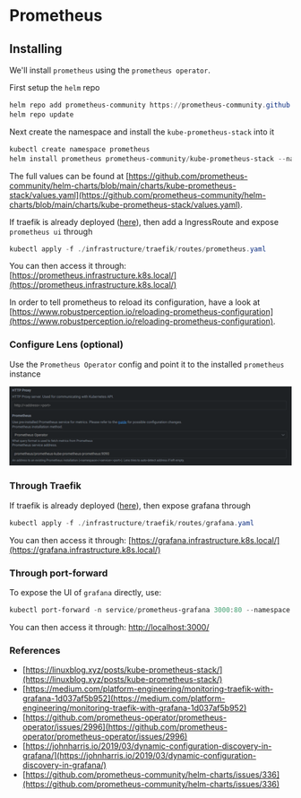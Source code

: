 # Prometheus

## Installing

We'll install `prometheus` using the `prometheus operator`.

First setup the `helm` repo

```powershell
helm repo add prometheus-community https://prometheus-community.github.io/helm-charts
helm repo update
```

Next create the namespace and install the `kube-prometheus-stack` into it

```powershell
kubectl create namespace prometheus
helm install prometheus prometheus-community/kube-prometheus-stack --namespace prometheus -f .\infrastructure\prometheus\prometheus-values.yaml
```

The full values can be found at [https://github.com/prometheus-community/helm-charts/blob/main/charts/kube-prometheus-stack/values.yaml](https://github.com/prometheus-community/helm-charts/blob/main/charts/kube-prometheus-stack/values.yaml).

If traefik is already deployed ([here](./traefik.md)), then add a IngressRoute and expose `prometheus ui` through

```powershell
kubectl apply -f ./infrastructure/traefik/routes/prometheus.yaml
```

You can then access it through: [https://prometheus.infrastructure.k8s.local/](https://prometheus.infrastructure.k8s.local/)

In order to tell prometheus to reload its configuration, have a look at [https://www.robustperception.io/reloading-prometheus-configuration](https://www.robustperception.io/reloading-prometheus-configuration).

### Configure Lens (optional)

Use the `Prometheus Operator` config and point it to the installed `prometheus` instance

![Prometheus Lens Settings](../../../images/prometheus-lens.png)

### Through Traefik

If traefik is already deployed ([here](./traefik.md)), then expose grafana through

```powershell
kubectl apply -f ./infrastructure/traefik/routes/grafana.yaml
```

You can then access it through: [https://grafana.infrastructure.k8s.local/](https://grafana.infrastructure.k8s.local/)

### Through port-forward

To expose the UI of `grafana` directly, use:

```powershell
kubectl port-forward -n service/prometheus-grafana 3000:80 --namespace prometheus
```

You can then access it through: [http://localhost:3000/](http://localhost:3000/)

### References

- [https://linuxblog.xyz/posts/kube-prometheus-stack/](https://linuxblog.xyz/posts/kube-prometheus-stack/)
- [https://medium.com/platform-engineering/monitoring-traefik-with-grafana-1d037af5b952](https://medium.com/platform-engineering/monitoring-traefik-with-grafana-1d037af5b952)
- [https://github.com/prometheus-operator/prometheus-operator/issues/2996](https://github.com/prometheus-operator/prometheus-operator/issues/2996)
- [https://johnharris.io/2019/03/dynamic-configuration-discovery-in-grafana/](https://johnharris.io/2019/03/dynamic-configuration-discovery-in-grafana/)
- [https://github.com/prometheus-community/helm-charts/issues/336](https://github.com/prometheus-community/helm-charts/issues/336)
